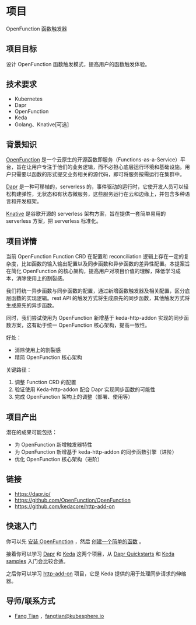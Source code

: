 # 项目

OpenFunction 函数触发器

## 项目目标

设计 OpenFunction 函数触发模式，提高用户的函数触发体验。

## 技术要求

* Kubernetes
* Dapr
* OpenFunction
* Keda
* Golang、Knative[可选]

## 背景知识

[OpenFunction](https://github.com/OpenFunction/OpenFunction) 是一个云原生的开源函数即服务（Functions-as-a-Service）平台，旨在让用户专注于他们的业务逻辑，而不必担心底层运行环境和基础设施。用户只需要以函数的形式提交业务相关的源代码，即可将服务按需运行在集群中。

[Dapr](https://dapr.io/) 是一种可移植的，serverless 的，事件驱动的运行时，它使开发人员可以轻松构建弹性，无状态和有状态微服务，这些服务运行在云和边缘上，并包含多种语言和开发框架。

[Knative](https://knative.dev/) 是谷歌开源的 serverless 架构方案，旨在提供一套简单易用的 serverless 方案，把 serverless 标准化。 

## 项目详情

当前 OpenFunction Function CRD 在配置和 reconciliation 逻辑上存在一定的复杂度，比如函数的输入输出配置以及同步函数和异步函数的差异性配置。本提案旨在简化 OpenFunction 的核心架构，提高用户对项目价值的理解，降低学习成本，消除使用上的割裂感。

我们将统一异步函数与同步函数的配置，通过新增函数触发器及相关配置，区分底层函数的实现逻辑。rest API 的触发方式将生成原先的同步函数，其他触发方式将生成原先的异步函数。

同时，我们尝试使用为 OpenFunction 新增基于 keda-http-addon 实现的同步函数方案，这有助于统一 OpenFunction 核心架构，提高一致性。

好处：

- 消除使用上的割裂感
- 精简 OpenFunction 核心架构

关键路径：

1. 调整 Function CRD 的配置
2. 验证使用 Keda-http-addon 配合 Dapr 实现同步函数的可能性
3. 完成 OpenFunction 架构上的调整（部署、使用等）

## 项目产出

潜在的成果可能包括：

- 为 OpenFunction 新增触发器特性
- 为 OpenFunction 新增基于 keda-http-addon 的同步函数引擎（进阶）
- 优化 OpenFunction 核心架构（进阶）

## 链接

* https://dapr.io/
* https://github.com/OpenFunction/OpenFunction
* https://github.com/kedacore/http-add-on

## 快速入门

你可以先 [安装 OpenFunction](https://openfunction.dev/docs/getting-started/) ，然后 [创建一个简单的函数](https://openfunction.dev/docs/getting-started/quickstarts/) 。

接着你可以学习 [Dapr](https://docs.dapr.io/) 和 [Keda](https://keda.sh/) 这两个项目，从 [Dapr Quickstarts](https://docs.dapr.io/getting-started/quickstarts/) 和 [Keda samples](https://github.com/kedacore/samples) 入门会比较合适。

之后你可以学习 [http-add-on](https://github.com/kedacore/http-add-on) 项目，它是 Keda 提供的用于处理同步请求的伸缩器。

## 导师/联系方式

* [Fang Tian](https://github.com/tpiperatgod/) ，<fangtian@kubesphere.io>